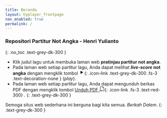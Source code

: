 ```yaml
---
title: Beranda
layout: hyplayer_frontpage
nav_enabled: true
permalink: /
---
```


### Repositori Partitur Not Angka - Henri Yulianto
{: .no_toc .text-grey-dk-300 }

- Klik judul lagu untuk membuka laman web **pratinjau partitur not angka**.
- Pada laman web setiap partitur lagu, Anda dapat melihat **_live-score_ not angka** dengan mengklik tombol [<svg xmlns="http://www.w3.org/2000/svg" width="16" height="16" fill="currentColor" class="bi bi-play-fill" viewBox="0 0 16 16"><path d="m11.596 8.697-6.363 3.692c-.54.313-1.233-.066-1.233-.697V4.308c0-.63.692-1.01 1.233-.696l6.363 3.692a.802.802 0 0 1 0 1.393"/></svg>](#){: .icon-link .text-grey-dk-300 .fs-3 .text-decoration-none } (_play_).
- Pada laman web setiap partitur lagu, Anda dapat mengunduh berkas PDF dengan mengklik tombol <span>[Unduh PDF <svg xmlns="http://www.w3.org/2000/svg" width="16" height="16" fill="currentColor" class="bi bi-filetype-pdf" viewBox="0 0 16 16" aria-hidden="true"><path fill-rule="evenodd" d="M14 4.5V14a2 2 0 0 1-2 2h-1v-1h1a1 1 0 0 0 1-1V4.5h-2A1.5 1.5 0 0 1 9.5 3V1H4a1 1 0 0 0-1 1v9H2V2a2 2 0 0 1 2-2h5.5zM1.6 11.85H0v3.999h.791v-1.342h.803q.43 0 .732-.173.305-.175.463-.474a1.4 1.4 0 0 0 .161-.677q0-.375-.158-.677a1.2 1.2 0 0 0-.46-.477q-.3-.18-.732-.179m.545 1.333a.8.8 0 0 1-.085.38.57.57 0 0 1-.238.241.8.8 0 0 1-.375.082H.788V12.48h.66q.327 0 .512.181.185.183.185.522m1.217-1.333v3.999h1.46q.602 0 .998-.237a1.45 1.45 0 0 0 .595-.689q.196-.45.196-1.084 0-.63-.196-1.075a1.43 1.43 0 0 0-.589-.68q-.396-.234-1.005-.234zm.791.645h.563q.371 0 .609.152a.9.9 0 0 1 .354.454q.118.302.118.753a2.3 2.3 0 0 1-.068.592 1.1 1.1 0 0 1-.196.422.8.8 0 0 1-.334.252 1.3 1.3 0 0 1-.483.082h-.563zm3.743 1.763v1.591h-.79V11.85h2.548v.653H7.896v1.117h1.606v.638z"></path></svg>](#){: .icon-link .fs-3 .text-red-300}</span> .
{: .text-grey-dk-300 }

Semoga situs web sederhana ini berguna bagi kita semua. _Berkah Dalem_.
{: .text-grey-dk-300 }
